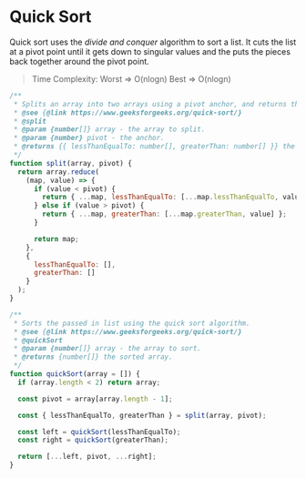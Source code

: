 # Quick Sort

Quick sort uses the _divide and conquer_ algorithm to sort a list. It cuts the list at a pivot point until it gets down to singular values and the puts the pieces back together around the pivot point.

> Time Complexity:
> Worst => O(nlogn)
> Best => O(nlogn)

```js
/**
 * Splits an array into two arrays using a pivot anchor, and returns them in a map.
 * @see {@link https://www.geeksforgeeks.org/quick-sort/}
 * @split
 * @param {number[]} array - the array to split.
 * @param {number} pivot - the anchor.
 * @returns {{ lessThanEqualTo: number[], greaterThan: number[] }} the sorted array.
 */
function split(array, pivot) {
  return array.reduce(
    (map, value) => {
      if (value < pivot) {
        return { ...map, lessThanEqualTo: [...map.lessThanEqualTo, value] };
      } else if (value > pivot) {
        return { ...map, greaterThan: [...map.greaterThan, value] };
      }

      return map;
    },
    {
      lessThanEqualTo: [],
      greaterThan: []
    }
  );
}

/**
 * Sorts the passed in list using the quick sort algorithm.
 * @see {@link https://www.geeksforgeeks.org/quick-sort/}
 * @quickSort
 * @param {number[]} array - the array to sort.
 * @returns {number[]} the sorted array.
 */
function quickSort(array = []) {
  if (array.length < 2) return array;

  const pivot = array[array.length - 1];

  const { lessThanEqualTo, greaterThan } = split(array, pivot);

  const left = quickSort(lessThanEqualTo);
  const right = quickSort(greaterThan);

  return [...left, pivot, ...right];
}
```
